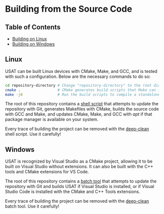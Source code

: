 # Building from the Source Code
## Table of Contents
* [Building on Linux](#linux)
* [Building on Windows](#windows)


## Linux
USAT can be built Linux devices with CMake, Make, and GCC, and is tested with such a configuration.
Below are the necessary commands to do so:
```bash
cd repository-directory # Change "repository-directory" to the root directory of a local, offline copy of this repository.
cmake .                 # CMake generates build scripts that Make can interpret.
make -j8                # Run the build scripts to compile a standalone application. "-j#" builds # files simultaneously.
```

The root of this repository contains a [shell script](build.sh) that attempts to update the repository with Git, 
generates Makefiles with CMake, builds the source code with GCC and Make, and updates CMake, Make, and GCC with *apt* if 
that package manager is available on your system.

Every trace of building the project can be removed with the [deep-clean](deep-clean.sh) shell script. Use it carefully!

## Windows
USAT is recognized by Visual Studio as a CMake project, allowing it to be built on Visual Studio without extensions. 
It can also be built with the C++ tools and CMake extensions for VS Code.

The root of this repository contains a [batch tool](build.bat) that attempts to update the repository with Git and builds 
USAT if Visual Studio is installed, or if Visual Studio Code is installed with the CMake and C++ Tools extensions.

Every trace of building the project can be removed with the [deep-clean](deep-clean.bat) batch tool. Use it carefully!
